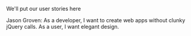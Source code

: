 We'll put our user stories here

Jason Groven:
As a developer, I want to create web apps without clunky jQuery calls.
As a user, I want elegant design.
